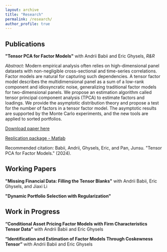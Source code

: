 ```yaml
---
layout: archive
title: "Research"
permalink: /research/
author_profile: true
---
```


## Publications

**"Tensor PCA for Factor Models"** with Andrii Babii and Eric Ghysels, *R&R*

*Abstract:* Modern empirical analysis often relies on high-dimensional panel datasets with non-negligible cross-sectional and time-series correlations. Factor models are natural for capturing such dependencies. A tensor factor model describes the multidimensional panel as a sum of a low-rank component and idiosyncratic noise, generalizing traditional factor models for two-dimensional panels. We propose an estimation algorithm called tensor principal component analysis (TPCA) to estimate factors and loadings. We provide the asymptotic distribution theory and propose a test for the number of factors in a tensor factor model. The asymptotic results are supported by the Monte Carlo experiments, and the new tools are applied to sorted portfolios.

[Download paper here](https://www.researchgate.net/publication/366595904_Tensor_PCA_for_Factor_Models)

[Replication package - Matlab](https://github.com/junsupan/TensorPCA_MatLab)

Recommended citation: Babii, Andrii, Ghysels, Eric, and Pan, Junsu. "Tensor PCA for Factor Models." (2024).

## Working Papers

**"Missing Financial Data: Filling the Tensor Blanks"** with Andrii Babii, Eric Ghysels, and Jiaxi Li

**"Dynamic Portfolio Selection with Regularization"**

## Work in Progress

**“Conditional Asset Pricing Factor Models with Firm Characteristics Tensor Data”** with Andrii Babii and Eric Ghysels

**“Identification and Estimation of Factor Models Through Coskewness Tensor”** with Andrii Babii and Eric Ghysels
